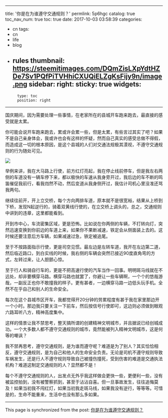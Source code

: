 
---
title: '你是在为谁遵守交通规则？'
permlink: 5p6hgc
catalog: true
toc_nav_num: true
toc: true
date: 2017-10-03 03:58:39
categories:
- cn
tags:
- cn
- life
- blog
- rules
thumbnail: https://steemitimages.com/DQmZisLXpYdtHZDe7Sv1PQfPiTVHhiCXUQiELZgKsFijy9n/image.png
sidebar:
    right:
        sticky: true
widgets:
    -
        type: toc
        position: right
---


国庆期间，因为需要处理一些事情，在老家所在的县城开车跑来跑去，最直接的感受就是太累。

你可能会说开车跑来跑去，累或许会累一些，但是太累，有些言过其实了吧？如果不是自己亲身体会，我或许也会有这样的怀疑，然而自己真实的感受总做不得假，而造成这一切的根本原因，是这个县城的人们对交通法规极其漠视，不遵守交通规则的行为随处可见。

![](https://steemitimages.com/DQmZisLXpYdtHZDe7Sv1PQfPiTVHhiCXUQiELZgKsFijy9n/image.png)

举例来讲，我在大马路上行使，前方红灯亮起，我在停止线前停车，但是我左右两侧的车道没有一辆车停下来，都以极快的车速从我身旁开过，我后边的车不断的鸣笛催促我前行，看我岿然不动，然后变道从我身侧开过，我估计司机心里没准还骂我两句。

继续往前开，开上立交桥，每个方向两排车道，原本就不是很宽裕，结果从上桥到下桥，发现N起逆行的，骑着双黄线行使的，在立交桥上调头的，总之，交通规则中讲到的违章，这里都能看到。

开到市中心，车流密集区域，更是恐怖。比如说在你两侧的车辆，不打转向灯，突然迅速变换到你前边的车道上来，如果你不果断减速，铁定会从侧面装上去的。这时候还要注意后方车辆，如果减速过急，铁定被追尾。

至于不按路面指示行使，更是司空见惯。最左边是左转车道，我开在左边第二道，然后临近路口，到白实线的时候，我右侧的车辆会突然已接近90度直角弯的方式，左转过来，让人胆颤心惊。

至于行人和骑自行车的，更是不把高速行使的汽车当作一回事。明明斑马线就在不远处，却非要横穿马路。横穿马路也就罢了，你避让一些车辆啊，一个个的悠哉游哉，一副反正也你不敢撞我的样子。更有甚者，一边横穿马路一边低头玩手机。全然不在乎自己和别人的生命安全。

每次在这个县城市区开车，我都觉得开20分钟的劳累程度有甚于我在家里那边开一个小时。那边我只要关注一下前车，然后按信号行使即可，这边则必须做到眼观六路耳听八方，精神高度集中。

这样的情景让我不禁思考，整天搞所谓的创建精神文明城市，并且据说已经创城成功。一个大多数人都不遵守交通规则的城市，竟然能被列入精神文明城市，这是何等的嘲讽？

我不禁再思考，遵守交通规则，是为谁而遵守呢？难道是为了别人？其实恰恰相反，遵守交通规则，是为自己和他人的生命安全负责。无论是司机不遵守规则导致车祸发生，还是行人不遵守规则导致自己被撞伤撞死，受到伤害的难道是交通执法机构？难道这制定交通规则的人？显然都不是！

每个不遵守交通规则的人，出发点无外乎我这样做会更快一些，更便利一些，没有被监控拍到，没有被警察抓到，甚至于沾沾自喜。但一旦事故发生，往往追悔莫及！如果当初我不闯红灯，如果当初我走斑马线，如果我没有逆行，等等等。可惜是的，生命不能重来，生活中也没有那么多如果。

- - -

This page is synchronized from the post: [你是在为谁遵守交通规则？](https://steemit.com/@oflyhigh/5p6hgc)
